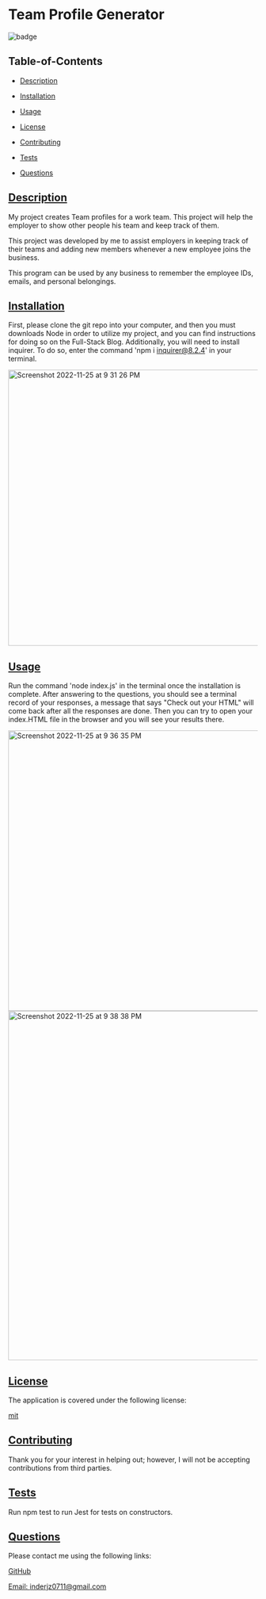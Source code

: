  # Team Profile Generator
  
  
  ![badge](https://img.shields.io/badge/license-mit-blue)
    

  ## Table-of-Contents

  * [Description](#description)
  * [Installation](#installation)
  * [Usage](#usage)
  
  * [License](#license)
    
  * [Contributing](#contributing)
  * [Tests](#tests)
  * [Questions](#questions)
  
  ## [Description](#table-of-contents)

  My project creates Team profiles for a work team. This project will help the employer to show other people his team and keep track of them.

  This project was developed by me to assist employers in keeping track of their teams and adding new members whenever a new employee joins the business.

  This program can be used by any business to remember the employee IDs, emails, and personal belongings.

  ## [Installation](#table-of-contents)

  First, please clone the git repo into your computer, and then you must downloads Node in order to utilize my project, and you can find instructions for doing so on the Full-Stack Blog. Additionally, you will need to install inquirer. To do so, enter the command 'npm i inquirer@8.2.4' in your terminal.
  
  <img width="557" alt="Screenshot 2022-11-25 at 9 31 26 PM" src="https://user-images.githubusercontent.com/112728880/204073805-1f450f1a-cf7b-452b-a2a7-d6bd65b432b5.png">

  ## [Usage](#table-of-contents)

  Run the command 'node index.js' in the terminal once the installation is complete. After answering to the questions, you should see a terminal record of your responses, a message that says "Check out your HTML" will come back after all the responses are done. Then you can try to open your index.HTML file in the browser and you will see your results there.
  
  <img width="566" alt="Screenshot 2022-11-25 at 9 36 35 PM" src="https://user-images.githubusercontent.com/112728880/204073945-8877672a-1a7d-46fa-873c-22fa7a2ae17f.png">

<img width="705" alt="Screenshot 2022-11-25 at 9 38 38 PM" src="https://user-images.githubusercontent.com/112728880/204074040-6f3a66ac-bd2f-4e28-9e3d-3a8ec8270d54.png">

  ## [License](#table-of-contents)

  The application is covered under the following license:

  
  [mit](https://choosealicense.com/licenses/mit)
    
    

  ## [Contributing](#table-of-contents)
  
  
  Thank you for your interest in helping out; however, I will not be accepting contributions from third parties.
    

  ## [Tests](#table-of-contents)

  Run npm test to run Jest for tests on constructors.

  ## [Questions](#table-of-contents)

  Please contact me using the following links:

  [GitHub](https://github.com/inderjz)

[Email: inderjz0711@gmail.com](mailto:inderjz0711@gmail.com)
